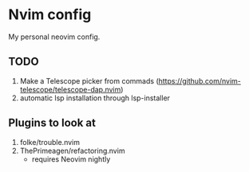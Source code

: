 # Nvim config

My personal neovim config.

## TODO

1. Make a Telescope picker from commads (https://github.com/nvim-telescope/telescope-dap.nvim)
1. automatic lsp installation through lsp-installer

## Plugins to look at

1. folke/trouble.nvim
2. ThePrimeagen/refactoring.nvim
	* requires Neovim nightly
